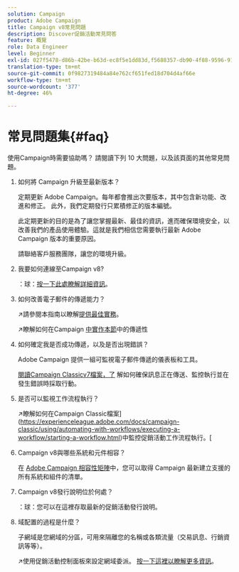 ```yaml
---
solution: Campaign
product: Adobe Campaign
title: Campaign v8常見問題
description: Discover促銷活動常見問答
feature: 概覽
role: Data Engineer
level: Beginner
exl-id: 027f5478-d86b-42be-b63d-ec8f5e1dd83d,f5688357-db90-4f88-9596-91e9d0a20d75
translation-type: tm+mt
source-git-commit: 0f9827319484a84e762cf651fed18d704d4af66e
workflow-type: tm+mt
source-wordcount: '377'
ht-degree: 46%

---
```


# 常見問題集{#faq}

使用Campaign時需要協助嗎？ 請閱讀下列 10 大問題，以及該頁面的其他常見問題。

1. 如何將 Campaign 升級至最新版本？

   定期更新 Adobe Campaign。每年都會推出次要版本，其中包含新功能、改進和修正。 此外，我們定期發行只累積修正的版本編號。

   此定期更新的目的是為了讓您掌握最新、最佳的資訊，進而確保環境安全，以改善我們的產品使用體驗。這就是我們相信您需要執行最新 Adobe Campaign 版本的重要原因。

   請聯絡客戶服務團隊，讓您的環境升級。

1. 我要如何連線至Campaign v8?

   ：球：[按一下此處瞭解詳細資訊](connect.md)。

1. 如何改善電子郵件的傳遞能力？

   :arrow_upper_right:請參閱本指南以瞭解[提供最佳實務](https://experienceleague.adobe.com/docs/deliverability-learn/deliverability-best-practice-guide/introduction.html?lang=zh-Hant)。

   :arrow_upper_right:瞭解如何在Campaign [中實作本節](https://experienceleague.adobe.com/docs/deliverability-learn/deliverability-best-practice-guide/additional-resources/general-resources.html)中的傳遞性

1. 如何確定我是否成功傳遞，以及是否出現錯誤？

   Adobe Campaign 提供一組可監視電子郵件傳遞的儀表板和工具。

   [閱讀Campaign Classicv7檔案，了](https://experienceleague.adobe.com/docs/campaign-classic/using/sending-messages/monitoring-deliveries/about-delivery-monitoring.html) 解如何確保訊息正在傳送、監控執行並在發生錯誤時採取行動。

1. 是否可以監視工作流程執行？

   :arrow_upper_right:瞭解如何在Campaign Classic檔案](https://experienceleague.adobe.com/docs/campaign-classic/using/automating-with-workflows/executing-a-workflow/starting-a-workflow.html)中監控促銷活動工作流程執行。[

1. Campaign v8與哪些系統和元件相容？

   在 [Adobe Campaign 相容性矩陣](compatibility-matrix.md)中，您可以取得 Campaign 最新建立支援的所有系統和組件的清單。

1. Campaign v8發行說明位於何處？

   ：球：您可以在這裡存取最新的促銷活動發行說明。

1. 域配置的過程是什麼？

   子網域是您網域的分區，可用來隔離您的名稱或各類流量（交易訊息、行銷資訊等等）。

   :arrow_upper_right:使用促銷活動控制面板來設定網域委派。 [按一下這裡以瞭解更多資訊](https://experienceleague.adobe.com/docs/control-panel/using/subdomains-and-certificates/subdomains-branding.html)。
